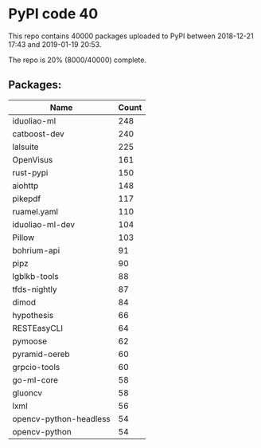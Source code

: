# PyPI code 40

This repo contains 40000 packages uploaded to PyPI between 
2018-12-21 17:43 and 2019-01-19 20:53.

The repo is 20% (8000/40000) complete.

## Packages:

| Name  | Count |
| ----- | ----- |
| iduoliao-ml | 248 |
| catboost-dev | 240 |
| lalsuite | 225 |
| OpenVisus | 161 |
| rust-pypi | 150 |
| aiohttp | 148 |
| pikepdf | 117 |
| ruamel.yaml | 110 |
| iduoliao-ml-dev | 104 |
| Pillow | 103 |
| bohrium-api | 91 |
| pipz | 90 |
| lgblkb-tools | 88 |
| tfds-nightly | 87 |
| dimod | 84 |
| hypothesis | 66 |
| RESTEasyCLI | 64 |
| pymoose | 62 |
| pyramid-oereb | 60 |
| grpcio-tools | 60 |
| go-ml-core | 58 |
| gluoncv | 58 |
| lxml | 56 |
| opencv-python-headless | 54 |
| opencv-python | 54 |


